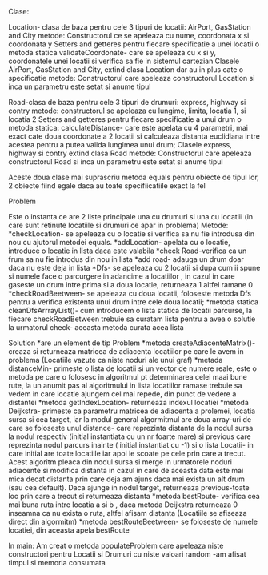  Clase:

Location- clasa de baza pentru cele 3 tipuri de locatii: AirPort, GasStation and City metode: Constructorul ce se apeleaza cu nume, coordonata x si coordonata y Setters and getteres pentru fiecare specificatie a unei locatii o metoda statica validateCoordonate- care se apeleaza cu x si y, coordonatele unei locatii si verifica sa fie in sistemul cartezian Clasele AirPort, GasStation and City, extind clasa Location dar au in plus cate o specificatie metode: Constructorul care apeleaza constructorul Location si inca un parametru este setat si anume tipul

Road-clasa de baza pentru cele 3 tipuri de drumuri: express, highway si contry metode: constructorul se apeleaza cu lungime, limita, locatia 1, si locatia 2 Setters and getteres pentru fiecare specificatie a unui drum o metoda statica: calculateDistance- care este apelata cu 4 parametri, mai exact cate doua coordonate a 2 locatii si calculeaza distanta euclidiana intre acestea pentru a putea valida lungimea unui drum; Clasele express, highway si contry extind clasa Road metode: Constructorul care apeleaza constructorul Road si inca un parametru este setat si anume tipul

Aceste doua clase mai suprascriu metoda equals pentru obiecte de tipul lor, 2 obiecte fiind egale daca au toate specifiicatiile exact la fel

Problem

Este o instanta ce are 2 liste principale una cu drumuri si una cu locatiii (in care sunt retinute locatiile si drumuri ce apar in problema) Metode: *checkLocation- se apeleaza cu o locatie si verifica sa nu fie introdusa din nou cu ajutorul metodei equals. *addLocation- apelata cu o locatie, introduce o locatie in lista daca este valabila *check Road-verifica ca un frum sa nu fie introdus din nou in lista *add road- adauga un drum doar daca nu este deja in lista *Dfs- se apeleaza cu 2 locatii si dupa cum ii spune si numele face o parcurgere in adancime a locatiilor , in cazul in care gaseste un drum intre prima si a doua locatie, returneaza 1 altfel ramane 0 *checkRoadBeetween- se apeleaza cu doua locatii, foloseste metoda Dfs pentru a verifica existenta unui drum intre cele doua locatii; *metoda statica cleanDfsArrrayList()- cum introducem o lista statica de locatii parcurse, la fiecare checkRoadBetween trebuie sa curatam lista pentru a avea o solutie la urmatorul check- aceasta metoda curata acea lista

Solution 
*are un element de tip Problem
*metoda createAdiacenteMatrix()- creaza si returneaza matricea de adiacenta locatiilor pe care le avem in problema (Locatiile vazute ca niste noduri ale unui graf)
*metada distanceMin- primeste o lista de locatii si un vector de numere reale, este o metoda pe care o folosesc in algoritmul pt determinarea celei maai bune rute, la un anumit pas al algoritmului in lista locatiilor ramase trebuie sa vedem in care locatie ajungem cel mai repede, din punct de vedere a distantei
*metoda getIndexLocation- returneaza indexul locatiei
*metoda Deijkstra- primeste ca parametru matricea de adiacenta a prolemei, locatia sursa si cea target, iar la modul general algormitmul are doua array-uri de care se foloseste unul distance- care reprezinta distanta de la nodul sursa la nodul respectiv (initial instantiata cu un nr foarte mare) si previous care reprezinta nodul parcurs inainte ( initial instantiat cu -1) si o lista Locatii- in care initial are toate locatiile iar apoi le scoate pe cele prin care a trecut. Acest algoritm pleaca din nodul sursa si merge in urmatorele noduri adiacente si modifica distanta in cazul in care de aceasta data este mai mica decat distanta prin care deja am ajuns daca mai exista un alt drum (sau cea default). Daca ajunge in nodul target, returneaza previous-toate loc prin care a trecut si returneaza distanta
*metoda bestRoute- verifica cea mai buna ruta intre locatia a si b , daca metoda Deijkstra returneaza 0 inseamna ca nu exista o ruta, altfel afisam distanta (Locatiile se afiseaza direct din algormitm)
*metoda bestRouteBeetween- se foloseste de numele locatiei, din aceasta apela bestRoute



In main: Am creat o metoda populateProblem care apeleaza niste constructori pentru Locatii si Drumuri cu niste valoari random 
-am afisat timpul si memoria consumata
